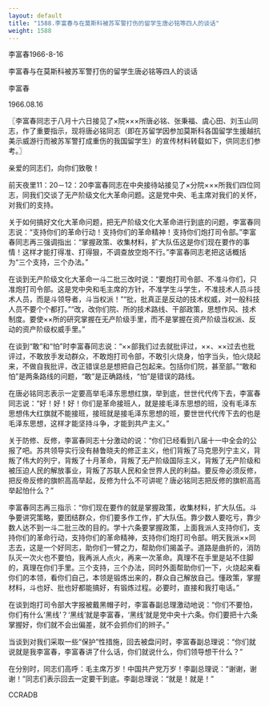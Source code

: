 ```yaml
---
layout: default
title: "1588.李富春与在莫斯科被苏军警打伤的留学生唐必铭等四人的谈话"
weight: 1588
---
```


李富春1966-8-16

李富春与在莫斯科被苏军警打伤的留学生唐必铭等四人的谈话

李富春

1966.08.16

〖李富春同志于八月十六日接见了×院×××所唐必铭、张秉福、虞心田、刘玉山同志，作了重要指示，现将唐必铭同志（即在苏留学因参加莫斯科各国留学生援越抗美示威游行而被苏军警打成重伤的我国留学生）的宣传材料转载如下，供同志们参考。〗

亲爱的同志们，向你们致敬！

前天夜里11：20－12：20李富春同志在中央接待站接见了×分院×××所我们四位同志，同我们交谈了无产阶级文化大革命问题。这是党中央、毛主席对我们的关怀，对我们的支持。

关于如何搞好文化大革命问题，把无产阶级文化大革命进行到底的问题，李富春同志说：“支持你们的革命行动！支持你们的革命精神！支持你们炮打司令部。”李富春同志再三强调指出：“掌握政策、收集材料，扩大队伍这是你们现在要作的事情！这样才能打得准、打得狠，不调查放空炮不行。”李富春同志老把这话概括为“三个支持，三个办法。”

在谈到无产阶级文化大革命一斗二批三改时说：“要炮打司令部、不准斗你们，只准炮打司令部。这是党中央和毛主席的方针，不准学生斗学生，不准技术人员斗技术人员，而是斗领导者，斗当权派！”“批，批真正是反动的技术权威，对一般科技人员不要个个都打。”“改，改你们院、所的技术路线、干部政策，思想作风、技术制度。要使××所的研究掌握在无产阶级手里，而不是掌握在资产阶级当权派、反动的资产阶级权威手里。”

在谈到“敢”和“怕”时李富春同志说：“××部我们过去就批评过，××、××过去也批评过，不敢放手发动群众，不敢炮打司令部，不敢引火烧身，怕字当头，怕火烧起来，不做自我批评，改正错误总是想把自己包起来。包括你们院，甚至部。”“敢和怕”是两条路线的问题，“敢”是正确路线，“怕”是错误的路线。

在唐必铭同志表示一定要高举毛泽东思想红旗，举到底，世世代代传下去，李富春同志说：“好！好！好！你们是革命接班人，就是接毛泽东思想的班，没有毛泽东思想伟大红旗就不能接班，接班就是接毛泽东思想的班，要世世代代传下去的也是毛泽东思想，这样才能坚持斗争，才能到共产主义。”

关于防修、反修，李富春同志十分激动的说：“你们已经看到八届十一中全会的公报了吧。苏共领导实行没有赫鲁晓夫的修正主义，他们背叛了马克思列宁主义，背叛了伟大的列宁，背叛了十月革命，背叛了无产阶级国际主义，背叛了无产阶级和被压迫人民的解放事业，背叛了苏联人民和全世界人民的利益。要反帝必须反修，把反帝反修的旗帜高高举起，反修为什么不可讲呢？唐必铭同志把反修的旗帜高高举起怕什么？”

李富春同志再三指示：“你们现在要作的就是掌握政策，收集材料，扩大队伍。斗争要讲究策略，要团结群众，你们要多作工作，扩大队伍。靠少数人要吃亏，靠少数人达不到一斗二批三改的目的。学十六条要掌握政策，上面我派人支持你们，支持你们的革命行动，支持你们的革命精神，支持你们炮打司令部。明天我派××同志去，这是一个好同志，助你们一臂之力，帮助你们揭盖子。道路是曲折的，消防队灭一次火也不要怕，我再派人点火，再来一次革命。真理不在手里是站不住脚的，真理在你们手里。三个支持，三个办法，同时外面帮助你们一下，火烧起来看你们的本领，看你们自己，本领是锻炼出来的，群众自己解放自己。懂政策，掌握材料，斗也好、批也好都能搞好，有锻炼过程。必要时，直接和我打电话。”

在谈到炮打司令部大字报被戴黑帽子时，李富春副总理激动地说：“你们不要怕，你们有什么‘黑线’？‘黑线’就是李富春，‘黑线’就是党中央十六条。你们要把十六条掌握好，你们就不会出偏差，就不会抓你们的辫子。”

当谈到对我们采取一些“保护”性措施，回去被盘问时，李富春副总理说：“你们就说就是我李富春，李富春讲了什么话，你们就说什么，你们领导想干什么？”

在分别时，同志们高呼：毛主席万岁！中国共产党万岁！李副总理说：“谢谢，谢谢！”同志们表示回去一定要干到底。李副总理说：“就是！就是！”

CCRADB

